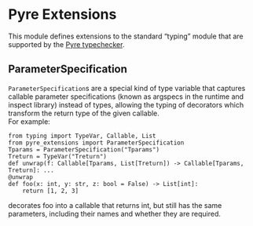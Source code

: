 # Pyre Extensions
This module defines extensions to the standard “typing” module that are supported by the [Pyre typechecker](https://pypi.org/project/pyre-check/).

## ParameterSpecification
`ParameterSpecification`s are a special kind of type variable that captures callable parameter 
specifications (known as argspecs in the runtime and inspect library) instead of types, allowing 
the typing of decorators which transform the return type of the given callable.  
For example:
```
from typing import TypeVar, Callable, List
from pyre_extensions import ParameterSpecification
Tparams = ParameterSpecification("Tparams")
Treturn = TypeVar("Treturn")
def unwrap(f: Callable[Tparams, List[Treturn]) -> Callable[Tparams, Treturn]: ...
@unwrap
def foo(x: int, y: str, z: bool = False) -> List[int]:
    return [1, 2, 3]
```
decorates foo into a callable that returns int, but still has the same parameters, including their 
names and whether they are required.
